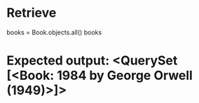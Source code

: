 # Retrieve
books = Book.objects.all()
books
# Expected output: <QuerySet [<Book: 1984 by George Orwell (1949)>]>

